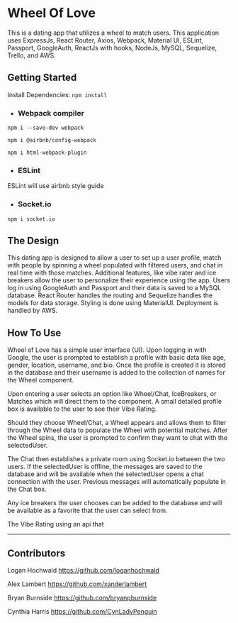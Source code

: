 # **Wheel Of Love**
This is a dating app that utilizes a wheel to match users. This application uses ExpressJs, React Router, Axios, Webpack, Material UI, ESLint, Passport, GoogleAuth, ReactJs with hooks, NodeJs, MySQL, Sequelize, Trello, and AWS.

## **Getting Started**

Install Dependencies: `npm install`

* ### **Webpack compiler**
`npm i --save-dev webpack`

`npm i @airbnb/config-webpack`

`npm i html-webpack-plugin`

* ### **ESLint**

ESLint will use airbnb style guide

* ### **Socket.io**

`npm i socket.io`

## **The Design**

This dating app is designed to allow a user to set up a user profile, match with people by spinning a wheel populated with filtered users, and chat in real time with those matches. Additional features, like vibe rater and ice breakers allow the user to personalize their experience using the app. Users log in using GoogleAuth and Passport and their data is saved to a MySQL database. React Router handles the routing and Sequelize handles the models for data storage. Styling is done using MaterialUI. Deployment is handled by AWS.

## **How To Use**

Wheel of Love has a simple user interface (UI). Upon logging in with Google, the user is prompted to establish a profile with basic data like age, gender, location, username, and bio. Once the profile is created it is stored in the database and their username is added to the collection of names for the Wheel component.

Upon entering a user selects an option like Wheel/Chat, IceBreakers, or Matches which will direct them to the component. A small detailed profile box is available to the user to see their Vibe Rating.

Should they choose Wheel/Chat, a Wheel appears and allows them to filter through the Wheel data to populate the Wheel with potential matches. After the Wheel spins, the user is prompted to confirm they want to chat with the selectedUser.

The Chat then establishes a private room using Socket.io between the two users. If the selectedUser is offline, the messages are saved to the database and will be available when the selectedUser opens a chat connection with the user. Previous messages will automatically populate in the Chat box.

Any ice breakers the user chooses can be added to the database and will be available as a favorite that the user can select from.

The Vibe Rating using an api that 

----------------------------------------------------------
## **Contributors**

Logan Hochwald https://github.com/loganhochwald

Alex Lambert https://github.com/xanderlambert

Bryan Burnside https://github.com/bryanpburnside

Cynthia Harris https://github.com/CynLadyPenguin